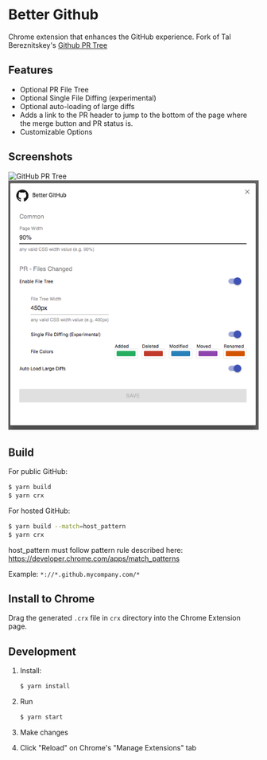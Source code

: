 # Better Github

Chrome extension that enhances the GitHub experience. Fork of Tal Bereznitskey's [Github PR Tree](https://github.com/berzniz/github_pr_tree)

## Features

- Optional PR File Tree
- Optional Single File Diffing (experimental)
- Optional auto-loading of large diffs
- Adds a link to the PR header to jump to the bottom of the page where the merge button and PR status is.
- Customizable Options

## Screenshots

![GitHub PR Tree](assets/screenshot.png "GitHub Pull Request")
![Options](assets/screenshot_options.png "Options")

## Build

For public GitHub:
```bash
$ yarn build
$ yarn crx
```

For hosted GitHub:
```bash
$ yarn build --match=host_pattern
$ yarn crx
```

host_pattern must follow pattern rule described here: https://developer.chrome.com/apps/match_patterns

Example: `*://*.github.mycompany.com/*`

## Install to Chrome
Drag the generated `.crx` file in `crx` directory into the Chrome Extension page.

## Development

1. Install:
    ```bash
    $ yarn install
    ```

2. Run
    ```bash
    $ yarn start
    ```

3. Make changes

4. Click "Reload" on Chrome's "Manage Extensions" tab
